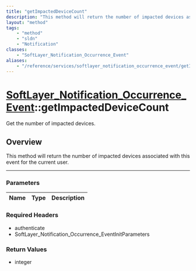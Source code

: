 ```yaml
---
title: "getImpactedDeviceCount"
description: "This method will return the number of impacted devices associated with this event for the current user."
layout: "method"
tags:
    - "method"
    - "sldn"
    - "Notification"
classes:
    - "SoftLayer_Notification_Occurrence_Event"
aliases:
    - "/reference/services/softlayer_notification_occurrence_event/getImpactedDeviceCount"
---
```

# [SoftLayer_Notification_Occurrence_Event](/reference/services/SoftLayer_Notification_Occurrence_Event)::getImpactedDeviceCount

Get the number of impacted devices.


## Overview 
This method will return the number of impacted devices associated with this event for the current user. 

-----

### Parameters 
|Name | Type | Description |
| --- | --- | --- |


### Required Headers
* authenticate
* SoftLayer_Notification_Occurrence_EventInitParameters


### Return Values
* integer




